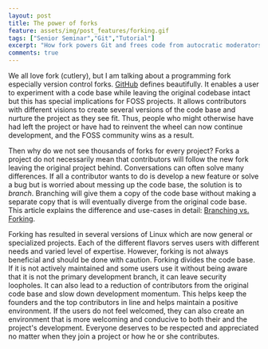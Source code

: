 ```yaml
---
layout: post
title: The power of forks
feature: assets/img/post_features/forking.gif
tags: ["Senior Seminar","Git","Tutorial"]
excerpt: "How fork powers Git and frees code from autocratic moderators"
comments: true
---
```


We all love fork (cutlery), but I am talking about a programming fork especially version control forks. [GitHub](https://help.github.com/articles/fork-a-repo/) defines beautifully. It enables a user to experiment with a code base while leaving the original codebase intact but this has special implications for FOSS projects.
It allows contributors with different visions to create several versions of the code base and nurture the project as they see fit. Thus, people who might otherwise have had left the project or have had to reinvent the wheel can now continue development, and the FOSS community wins as a result.

Then why do we not see thousands of forks for every project? Forks a project do not necessarily mean that contributors will follow the new fork leaving the original project behind. Conversations can often solve many differences. If all a contributor wants to do is develop a new feature or solve a bug but is worried about messing up the code base, the solution is to _branch_. Branching will give them a copy of the code base without making a separate copy that is will eventually diverge from the original code base. This article explains the difference and use-cases in detail: [Branching vs. Forking](https://confluence.atlassian.com/bitbucket/branch-or-fork-your-repository-221450630.html).

Forking has resulted in several versions of Linux which are now general or specialized projects. Each of the different flavors serves users with different needs and varied level of expertise. However, forking is not always beneficial and should be done with caution. Forking divides the code base. If it is not actively maintained and some users use it without being aware that it is not the primary development branch, it can leave security loopholes. It can also lead to a reduction of contributors from the original code base and slow down development momentum. This helps keep the founders and the top contributors in line and helps maintain a positive environment. If the users do not feel welcomed, they can also create an environment that is more welcoming and conducive to both their and the project's development. Everyone deserves to be respected and appreciated no matter when they join a project or how he or she contributes.

